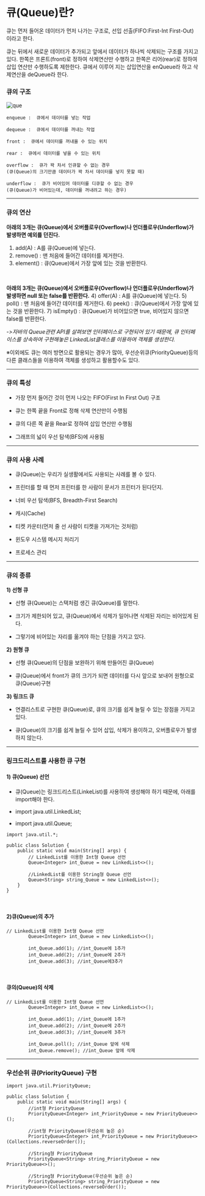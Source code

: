 # 큐(Queue)란?

큐는 먼저 들어온 데이터가 먼저 나가는 구조로, 선입 선출(FIFO:First-Int First-Out)이라고 한다.

큐는 뒤에서 새로운 데이터가 추가되고 앞에서 데이터가 하나씩 삭제되는 구조를 가지고 있다.
한쪽은 프론트(front)로 정하여 삭제연산만 수행하고 한쪽은 리어(rear)로 정하여 삽입 연산만 수행하도록 제한한다. 
큐에서 이루어 지는 삽입연산을 enQueue라 하고 삭제연산을 deQueue라 한다.

### 큐의 구조 

![que](https://postfiles.pstatic.net/MjAyMjA1MDFfMTM2/MDAxNjUxMzg2ODk0NDE0.Ay82RqHlEhaBhhihSwP4V1x049FxW3r_HF-rgZxMGvgg.T2LbrSxQaiYmtPBSOAA0EMWkBujMEQ-sLACfO92e-A0g.PNG.wndgndi/qqq.png?type=w773)

```
enqueue :  큐에서 데이터를 넣는 작업 

dequeue :  큐에서 데이터를 꺼내는 작업 

front :  큐에서 데이터를 꺼내올 수 있는 위치 

rear :  큐에서 데이터를 넣을 수 있는 위치 

overflow :  큐가 꽉 차서 인큐할 수 없는 경우 
(큐(Queue)의 크기만큼 데이터가 꽉 차서 데이터를 넣지 못할 때)

underflow :  큐가 비어있어 데이터를 디큐할 수 없는 경우
(큐(Queue)가 비어있는데, 데이터를 꺼내려고 하는 경우)
```

---

### 큐의 연산

**아래의 3개는 큐(Queue)에서 오버플로우(Overflow)나 언더플로우(Underflow)가 발생하면 예외를 던진다.**

1) add(A) : A를 큐(Queue)에 넣는다.
2) remove() : 맨 처음에 들어간 데이터를 제거한다.
3) element() : 큐(Queue)에서 가장 앞에 있는 것을 반환한다.

<br>

**아래의 3개는 큐(Queue)에서 오버플로우(Overflow)나 언더플로우(Underflow)가 발생하면 null 또는 false를 반환한다.**
4) offer(A) : A를 큐(Queue)에 넣는다. 
5) poll() : 맨 처음에 들어간 데이터를 제거한다.
6) peek() : 큐(Queue)에서 가장 앞에 있는 것을 반환한다.
7) isEmpty() : 큐(Queue)가 
비어있으면 true, 비어있지 않으면 false를 반환한다.

*->자바의 Queue관련 API를 살펴보면 인터페이스로 구현되어 있기 때문에, 큐 인터페이스를 상속하여 구현해놓은 LinkedList<E>클래스를 이용하여 객체를 생성한다.*

※이외에도 큐는 여러 방면으로 활용되는 경우가 많아, 우선순위큐(PriorityQueue)등의 다른 클래스들을 이용하여 객체를 생성하고 활용할수도 있다.

---

### 큐의 특성

-  가장 먼저 들어간 것이 먼저 나오는 FIFO(First In First Out) 구조

-  큐는 한쪽 끝을 Front로 정해 삭제 연산만이 수행됨

-  큐의 다른 쪽 끝을 Rear로 정하여 삽입 연산만 수행됨

-  그래프의 넓이 우선 탐색(BFS)에 사용됨

---

### 큐의 사용 사례

-  큐(Queue)는 우리가 실생활에서도 사용되는 사례를 볼 수 있다.

-  프린터를 할 때 먼저 프린터를 한 사람이 문서가 프린터가 된다던지.

-  너비 우선 탐색(BFS, Breadth-First Search)

-  캐시(Cache)

-  티켓 카운터(먼저 줄 선 사람이 티켓을 가져가는 것처럼)

-  윈도우 시스템 메시지 처리기

-  프로세스 관리
---
### 큐의 종류

**1) 선형 큐**

- 선형 큐(Queue)는 스택처럼 생긴 큐(Queue)를 말한다.

- 크기가 제한되어 있고, 큐(Queue)에서 삭제가 일어나면 삭제된 자리는 비어있게 된다.

- 그렇기에 비어있는 자리를 옮겨야 하는 단점을 가지고 있다.

 

**2) 원형 큐**
- 선형 큐(Queue)의 단점을 보완하기 위해 만들어진 큐(Queue)

- 큐(Queue)에서 front가 큐의 크기가 되면 데이터를 다시 앞으로 보내어 원형으로 큐(Queue)구현

 

**3) 링크드 큐**

- 연결리스트로 구현한 큐(Queue)로, 큐의 크기를 쉽게 늘릴 수 있는 장점을 가지고 있다.

- 큐(Queue)의 크기를 쉽게 늘릴 수 있어 삽입, 삭제가 용이하고, 오버플로우가 발생하지 않는다.
---

### 링크드리스트를 사용한 큐 구현

#### 1) 큐(Queue) 선언

- 큐(Queue)는 링크드리스트(LinkeList)를 사용하여 생성해야 하기 때문에, 아래를 import해야 한다.

- import java.util.LinkedList;

- import java.util.Queue;

```
import java.util.*;

public class Solution {
    public static void main(String[] args) {
        // LinkedList를 이용한 Int형 Queue 선언 
        Queue<Integer> int_Queue = new LinkedList<>();
		
        //LinkedList를 이용한 String형 Queue 선언
        Queue<String> string_Queue = new LinkedList<>();
    }
}
```
<br>

#### 2)큐(Queue)의 추가
```
// LinkedList를 이용한 Int형 Queue 선언 
        Queue<Integer> int_Queue = new LinkedList<>();
				
        int_Queue.add(1); //int_Queue에 1추가
        int_Queue.add(2); //int_Queue에 2추가
        int_Queue.add(3); //int_Queue에3추가
```

<br>

#### 큐의(Queue)의 삭제
```
// LinkedList를 이용한 Int형 Queue 선언 
		Queue<Integer> int_Queue = new LinkedList<>();
				
		int_Queue.add(1); //int_Queue에 1추가
		int_Queue.add(2); //int_Queue에 2추가
		int_Queue.add(3); //int_Queue에 3추가
		
		int_Queue.poll(); //int_Queue 앞에 삭제
		int_Queue.remove(); //int_Queue 앞에 삭제
```

---

### 우선순위 큐(PriorityQueue) 구현

```
import java.util.PriorityQueue;

public class Solution {
	public static void main(String[] args) {
		//int형 PriorityQueue
		PriorityQueue<Integer> int_PriorityQueue = new PriorityQueue<>();

		//int형 PriorityQueue(우선순위 높은 순)
		PriorityQueue<Integer> int_PriorityQueue = new PriorityQueue<>(Collections.reverseOrder());

		//String형 PriorityQueue
		PriorityQueue<String> string_PriorityQueue = new PriorityQueue<>(); 

		//String형 PriorityQueue(우선순위 높은 순)
		PriorityQueue<String> string_PriorityQueue = new PriorityQueue<>(Collections.reverseOrder());
```
